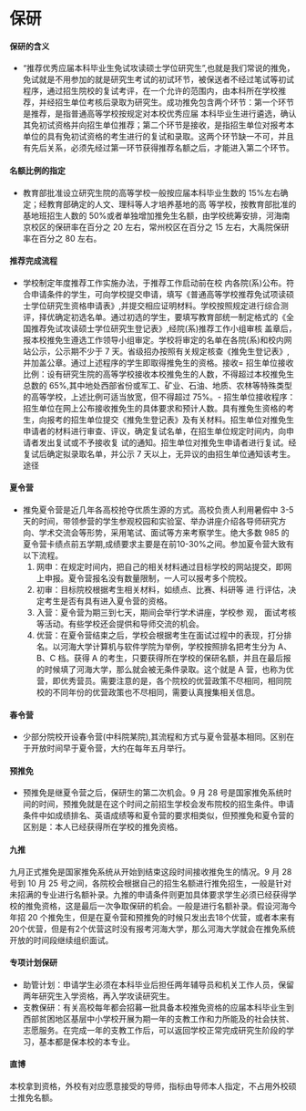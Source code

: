 # 保研

#### 保研的含义

- “推荐优秀应届本科毕业生免试攻读硕士学位研究生”,也就是我们常说的推免，免试就是不用参加的就是研究生考试的初试环节，被保送者不经过笔试等初试程序，通过招生院校的复试考评，在一个允许的范围内，由本科所在学校推荐，并经招生单位考核后录取为研究生。成功推免包含两个环节：第一个环节是推荐，是指普通高等学校按规定对本校优秀应届 本科毕业生进行遴选，确认其免初试资格并向招生单位推荐；第二个环节是接收，是指招生单位对报考本单位的具有免初试资格的考生进行的复试和录取。这两个环节缺一不可，并且有先后关系，必须先经过第一环节获得推荐名额之后，才能进入第二个环节。

#### 名额比例的指定

- 教育部批准设立研究生院的高等学校一般按应届本科毕业生数的 15%左右确定；经教育部确定的人文、理科等人才培养基地的高 等学校，按教育部批准的基地班招生人数的 50%或者单独增加推免生名额，由学校统筹安排，河海南京校区的保研率在百分之 20 左右，常州校区在百分之 15 左右，大禹院保研率在百分之 80 左右。

#### 推荐完成流程
- 学校制定年度推荐工作实施办法，于推荐工作启动前在校 内各院(系)公布。符合申请条件的学生，可向学校提交申请，填写《普通高等学校推荐免试项读硕士学位研究生资格申请表》,并提交相应证明材料。学校按照规定进行综合测评，择优确定初选名单。通过初选的学生，要填写教育部统一制定格式的《全国推荐免试攻读硕士学位研究生登记表》,经院(系)推荐工作小组审核 盖章后，报本校推免生遵选工作领导小组审定。学校将审定的名单在各院(系)和校内网站公示，公示期不少于 7 天。省级招办按照有关规定核查《推免生登记表》, 并加盖公章。通过上述程序的学生即取得推免生的资格。接收= 招生单位接收比例：设有研究生院的高等学校接收本校推免生的人数，不得超过本校推免生总数的 65%,其中地处西部省份或军工、矿业、石油、地质、农林等特殊类型的高等学校，上述比例可适当放宽，但不得超过 75%。- 招生单位接收程序：招生单位在网上公布接收推免生的具体要求和预计人数。具有推免生资格的考生，向报考的招生单位提交《推免生登记表》及有关材料。招生单位对推免生申请者的材料进行审查、评议，确定复试名单，在招生单位规定时间内，向申请者发出复试或不予接收复 试的通知。招生单位对推免生申请者进行复试。经复试后确定拟录取名单，并公示 7 天以上，无异议的由招生单位通知该考生。
途径

#### 夏令营
- 推免夏令营是近几年各高校抢夺优质生源的方式。高校负责人利用暑假中 3-5 天的时间，带领参营的学生参观校园和实验室、举办讲座介绍各导师研究方向、学术交流会等形势，采用笔试、面试等方来考察学生。绝大多数 985 的夏令营卡绩点前五学期,成绩要求主要是在前10-30%之间。参加夏令营大致有以下流程。
  1. 网申：在规定时间内，把自己的相关材料通过目标学校的网站提交，即网上申报。夏令营报名没有数量限制，一人可以报考多个院校。
  2. 初审：目标院校根据考生相关材料，如绩点、比赛、科研等 进
  行评估，决定考生是否有具有进入夏令营的资格。
  3. 入营：夏令营为期三到七天，期间会举行学术讲座，学校参 观，
  面试考核等活动。有些学校还会提供和导师交流的机会。
  4. 优营：在夏令营结束之后，学校会根据考生在面试过程中的表现，打分排名。以河海大学计算机与软件学院为举例，学校按照排名把考生分为 A、B、C 档。获得 A 的考生，只要获得所在学校的保研名额，并且在最后报的时候填了河海大学，那么就会被无条件录取。这个就是 A 营，也称为优营，即优秀营员。需要注意的是，各个院校的优营政策不尽相同，相同院校的不同年份的优营政策也不尽相同，需要认真搜集相关信息。

#### 春令营

- 少部分院校开设春令营(中科院某院),其流程和方式与夏令营基本相同。区别在于开放时间早于夏令营，大约在每年五月举行。

#### 预推免

- 预推免是继夏令营之后，保研生的第二次机会。9 月 28 号是国家推免系统时间的时间，预推免就是在这个时间之前招生学校会发布院校的招生条件。申请条件中如成绩排名、英语成绩等和夏令营的要求相类似，但预推免和夏令营的区别是：本人已经获得所在学校的推免资格。

#### 九推

九月正式推免是国家推免系统从开始到结束这段时间接收推免生的情况。9 月 28 号到 10 月 25 号之间，各院校会根据自己的招生名额进行推免招生，一般是针对未招满的专业进行名额补录。九推的申请条件则更加具体要求学生必须已经获得学校的推免资格，这是最后一次争取保研的机会。一般是进行名额补录。假设河海今年招 20 个推免生，但是在夏令营和预推免的时候只发出去18个优营，或者本来有20个优营，但是有2个优营这时没有报考河海大学，那么河海大学就会在推免系统开放的时间段继续组织面试。

#### 专项计划保研

- 助管计划：申请学生必须在本科毕业后担任两年辅导员和机关工作人员，保留两年研究生入学资格，再入学攻读研究生。
- 支教保研：有关高校每年都会招募一批具备本校推免资格的应届本科毕业生到西部贫困地区基层中小学校开展为期一年的支教工作和力所能及的社会扶贫、志愿服务。在完成一年的支教工作后，可以返回学校正常完成研究生阶段的学习，基本都是保本校的本专业。

#### 直博

本校拿到资格，外校有对应愿意接受的导师，指标由导师本人指定，不占用外校硕士推免名额。